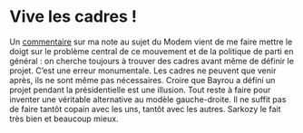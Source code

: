 # Vive les cadres !

Un [commentaire](https://tcrouzet.com/2007/09/17/militantisme-ecole-de-mediocrite/#comment-45796) sur ma note au sujet du Modem vient de me faire mettre le doigt sur le problème central de ce mouvement et de la politique de parti en général : on cherche toujours à trouver des cadres avant même de définir le projet. C’est une erreur monumentale. Les cadres ne peuvent que venir après, ils ne sont même pas nécessaires. Croire que Bayrou a défini un projet pendant la présidentielle est une illusion. Tout reste à faire pour inventer une véritable alternative au modèle gauche-droite. Il ne suffit pas de faire tantôt copain avec les uns, tantôt avec les autres. Sarkozy le fait très bien et beaucoup mieux.